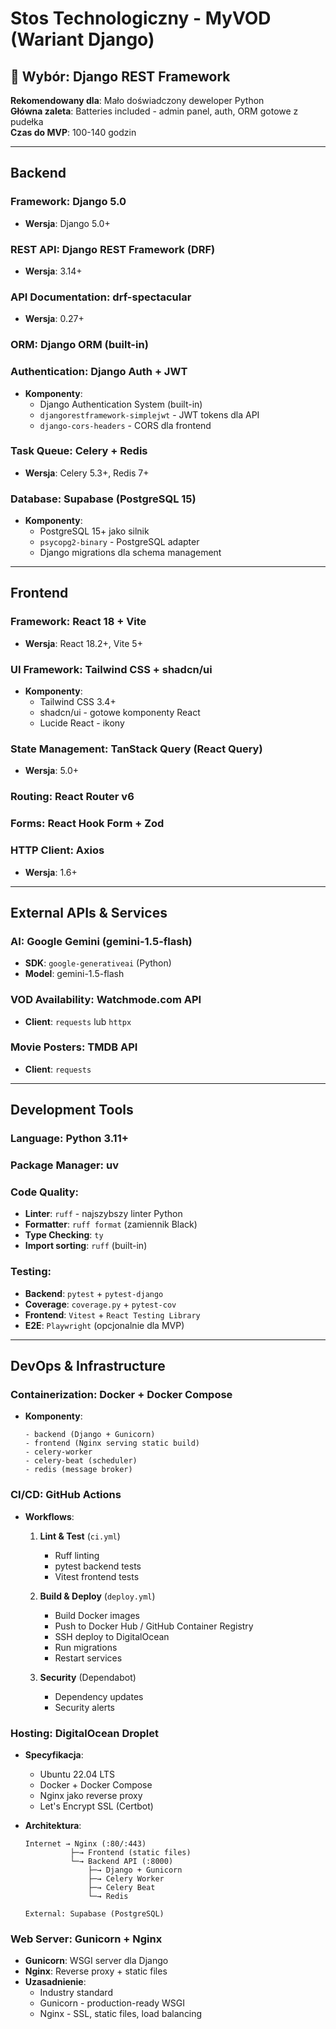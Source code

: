 # Stos Technologiczny - MyVOD (Wariant Django)

## 🎯 Wybór: Django REST Framework

**Rekomendowany dla**: Mało doświadczony deweloper Python  
**Główna zaleta**: Batteries included - admin panel, auth, ORM gotowe z pudełka  
**Czas do MVP**: 100-140 godzin

---

## Backend

### Framework: **Django 5.0**
- **Wersja**: Django 5.0+

### REST API: **Django REST Framework (DRF)**
- **Wersja**: 3.14+

### API Documentation: **drf-spectacular**
- **Wersja**: 0.27+

### ORM: **Django ORM** (built-in)

### Authentication: **Django Auth + JWT**
- **Komponenty**:
  - Django Authentication System (built-in)
  - `djangorestframework-simplejwt` - JWT tokens dla API
  - `django-cors-headers` - CORS dla frontend

### Task Queue: **Celery + Redis**
- **Wersja**: Celery 5.3+, Redis 7+

### Database: **Supabase (PostgreSQL 15)**
- **Komponenty**:
  - PostgreSQL 15+ jako silnik
  - `psycopg2-binary` - PostgreSQL adapter
  - Django migrations dla schema management
  
---

## Frontend

### Framework: **React 18** + **Vite**
- **Wersja**: React 18.2+, Vite 5+

### UI Framework: **Tailwind CSS** + **shadcn/ui**
- **Komponenty**:
  - Tailwind CSS 3.4+
  - shadcn/ui - gotowe komponenty React
  - Lucide React - ikony

### State Management: **TanStack Query** (React Query)
- **Wersja**: 5.0+

### Routing: **React Router v6**

### Forms: **React Hook Form** + **Zod**

### HTTP Client: **Axios**
- **Wersja**: 1.6+

---

## External APIs & Services

### AI: **Google Gemini (gemini-1.5-flash)**
- **SDK**: `google-generativeai` (Python)
- **Model**: gemini-1.5-flash

### VOD Availability: **Watchmode.com API**
- **Client**: `requests` lub `httpx`

### Movie Posters: **TMDB API**
- **Client**: `requests`

---

## Development Tools

### Language: **Python 3.11+**

### Package Manager: **uv**

### Code Quality:
- **Linter**: `ruff` - najszybszy linter Python
- **Formatter**: `ruff format` (zamiennik Black)
- **Type Checking**: `ty`
- **Import sorting**: `ruff` (built-in)

### Testing:
- **Backend**: `pytest` + `pytest-django`
- **Coverage**: `coverage.py` + `pytest-cov`
- **Frontend**: `Vitest` + `React Testing Library`
- **E2E**: `Playwright` (opcjonalnie dla MVP)

---

## DevOps & Infrastructure

### Containerization: **Docker** + **Docker Compose**
- **Komponenty**:
  ```
  - backend (Django + Gunicorn)
  - frontend (Nginx serving static build)
  - celery-worker
  - celery-beat (scheduler)
  - redis (message broker)
  ```

### CI/CD: **GitHub Actions**
- **Workflows**:
  1. **Lint & Test** (`ci.yml`)
     - Ruff linting
     - pytest backend tests
     - Vitest frontend tests
  
  2. **Build & Deploy** (`deploy.yml`)
     - Build Docker images
     - Push to Docker Hub / GitHub Container Registry
     - SSH deploy to DigitalOcean
     - Run migrations
     - Restart services
  
  3. **Security** (Dependabot)
     - Dependency updates
     - Security alerts

### Hosting: **DigitalOcean Droplet**
- **Specyfikacja**:
  - Ubuntu 22.04 LTS
  - Docker + Docker Compose
  - Nginx jako reverse proxy
  - Let's Encrypt SSL (Certbot)
  
- **Architektura**:
  ```
  Internet → Nginx (:80/:443)
            ├─→ Frontend (static files)
            └─→ Backend API (:8000)
                ├─→ Django + Gunicorn
                ├─→ Celery Worker
                ├─→ Celery Beat
                └─→ Redis
  
  External: Supabase (PostgreSQL)
  ```

### Web Server: **Gunicorn** + **Nginx**
- **Gunicorn**: WSGI server dla Django
- **Nginx**: Reverse proxy + static files
- **Uzasadnienie**:
  - Industry standard
  - Gunicorn - production-ready WSGI
  - Nginx - SSL, static files, load balancing